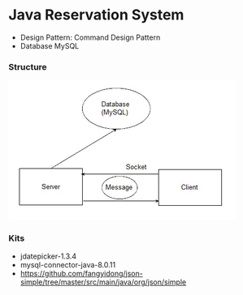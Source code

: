 # Java Reservation System
* Design Pattern: Command Design Pattern
* Database MySQL
### Structure
![N|Solid](/img/sturcture.png)
### Kits
* jdatepicker-1.3.4
* mysql-connector-java-8.0.11
* https://github.com/fangyidong/json-simple/tree/master/src/main/java/org/json/simple


